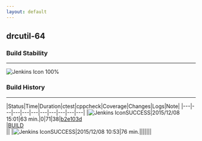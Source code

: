 ```yaml
---
layout: default
---
```

## drcutil-64
### Build Stability
___
![Jenkins Icon](http://jenkinshrg.github.io/images/48x48/health-80plus.png)
100%
  
### Build History
___
|Status|Time|Duration|<span class='badge'>ctest</span>|<span class='badge'>cppcheck</span>|Coverage|Changes|Logs|Note|
|---|---|---|---|---|---|---|---|---|---|
|![Jenkins Icon](http://jenkinshrg.github.io/images/24x24/blue.png)SUCCESS|2015/12/08 15:01|63 min.|0|71|38|[b2e103d](https://github.com/jrl-umi3218/hmc2/commit/b2e103d)<br>|[BUILD](https://drive.google.com/file/d/0B54sHwaxmuM4MTZDemM5ck9TRUE/view?usp=drivesdk)<br>||
|![Jenkins Icon](http://jenkinshrg.github.io/images/24x24/blue.png)SUCCESS|2015/12/08 10:53|76 min.|||||||
